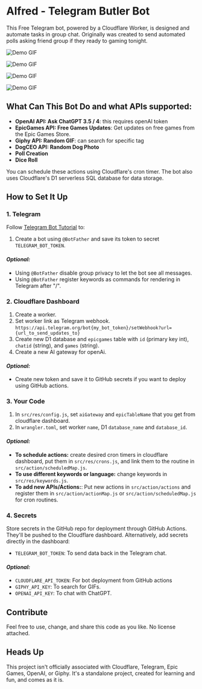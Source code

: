# Alfred - Telegram Butler Bot

This Free Telegram bot, powered by a Cloudflare Worker, is designed and automate tasks in group chat.
Originally was created to send automated polls asking friend group if they ready to gaming tonight.

![Demo GIF](../assets/anim1.webp)

![Demo GIF](../assets/anim2.webp)

![Demo GIF](../assets/anim3.webp)

![Demo GIF](../assets/anim4.webp)

## What Can This Bot Do and what APIs supported:

- **OpenAI API: Ask ChatGPT 3.5 / 4**: this requires openAI token
- **EpicGames API: Free Games Updates**: Get updates on free games from the Epic Games Store.
- **Giphy API: Random GIF**: can search for specific tag
- **DogCEO API: Random Dog Photo**
- **Poll Creation**
- **Dice Roll**

You can schedule these actions using Cloudflare's cron timer.
The bot also uses Cloudflare's D1 serverless SQL database for data storage.

## How to Set It Up

### 1. Telegram

Follow [Telegram Bot Tutorial](https://core.telegram.org/bots/tutorial) to:

1. Create a bot using `@BotFather` and save its token to secret `TELEGRAM_BOT_TOKEN`.

#### *Optional:*

- Using `@BotFather` disable group privacy to let the bot see all messages.
- Using `@BotFather` register keywords as commands for rendering in Telegram after "/".

### 2. Cloudflare Dashboard

1. Create a worker.
2. Set worker link as Telegram webhook.
	 `https://api.telegram.org/bot{my_bot_token}/setWebhook?url={url_to_send_updates_to}`
4. Create new D1 database and `epicgames` table with `id` (primary key int), `chatid` (string), and `games` (string).
5. Create a new AI gateway for openAi.

#### *Optional:*

- Create new token and save it to GitHub secrets if you want to deploy using GitHub actions.

### 3. Your Code

1. In `src/res/config.js`, set `aiGateway` and `epicTableName` that you get from cloudflare dashboard.
2. In `wrangler.toml`, set worker `name`, D1 `database_name` and `database_id`.

#### *Optional:*

- **To schedule actions:** create desired cron timers in cloudflare dashboard, put them in `src/res/crons.js`,
	and link them to the routine in `src/action/scheduledMap.js`.
- **To use different keywords or language:** change keywords in `src/res/keywords.js`.
- **To add new APIs/Actions:**: Put new actions in `src/action/actions` and register them in `src/action/actionMap.js` or
	`src/action/scheduledMap.js` for cron routines.

### 4. Secrets

Store secrets in the GitHub repo for deployment through GitHub Actions.
They'll be pushed to the Cloudflare dashboard.
Alternatively, add secrets directly in the dashboard:

- `TELEGRAM_BOT_TOKEN`: To send data back in the Telegram chat.

#### *Optional:*

- `CLOUDFLARE_API_TOKEN`: For bot deployment from GitHub actions
- `GIPHY_API_KEY`: To search for GIFs.
- `OPENAI_API_KEY`: To chat with ChatGPT.

## Contribute

Feel free to use, change, and share this code as you like. No license attached.

## Heads Up

This project isn't officially associated with Cloudflare, Telegram, Epic Games, OpenAI, or Giphy.
It's a standalone project, created for learning and fun, and comes as it is.
